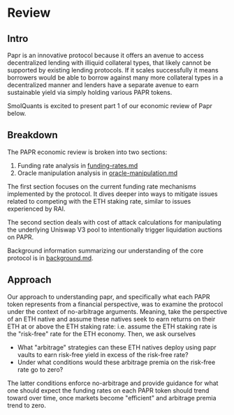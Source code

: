 # Review

## Intro

Papr is an innovative protocol because it offers an avenue to access decentralized lending with illiquid collateral types, that likely
cannot be supported by existing lending protocols. If it scales successfully it means borrowers would be able to borrow against many more
collateral types in a decentralized manner and lenders have a separate avenue to earn sustainable yield via simply holding various
PAPR tokens.

SmolQuants is excited to present part 1 of our economic review of Papr below.


## Breakdown

The PAPR economic review is broken into two sections:

1. Funding rate analysis in [funding-rates.md](./funding-rates.md)
2. Oracle manipulation analysis in [oracle-manipulation.md](./oracle-manipulation.md)

The first section focuses on the current funding rate mechanisms implemented by the protocol. It dives deeper into
ways to mitigate issues related to competing with the ETH staking rate, similar to issues experienced by RAI.

The second section deals with cost of attack calculations for manipulating the underlying Uniswap V3 pool to
intentionally trigger liquidation auctions on PAPR.

Background information summarizing our understanding of the core protocol is in [background.md](./background.md).

## Approach

Our approach to understanding papr, and specifically what each PAPR token represents from a financial perspective,
was to examine the protocol under the context of no-arbitrage arguments. Meaning, take the perspective of an ETH
native and assume these natives seek to earn returns on their ETH at or above the ETH staking rate: i.e. assume
the ETH staking rate is the "risk-free" rate for the ETH economy. Then, we ask ourselves

- What "arbitrage" strategies can these ETH natives deploy using papr vaults to earn risk-free yield in excess of the risk-free rate?
- Under what conditions would these arbitrage premia on the risk-free rate go to zero?

The latter conditions enforce no-arbitrage and provide guidance for what one should expect the funding rates on each
PAPR token should trend toward over time, once markets become "efficient" and arbitrage premia trend to zero.

